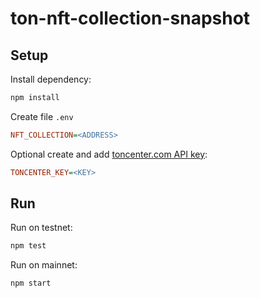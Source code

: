 # ton-nft-collection-snapshot

## Setup

Install dependency:

```bash
npm install
```

Create file `.env`

```ini
NFT_COLLECTION=<ADDRESS>
```

Optional create and add [toncenter.com API key](https://toncenter.com/):

```ini
TONCENTER_KEY=<KEY>
```

## Run

Run on testnet:

```bash
npm test
```

Run on mainnet:

```bash
npm start
```
